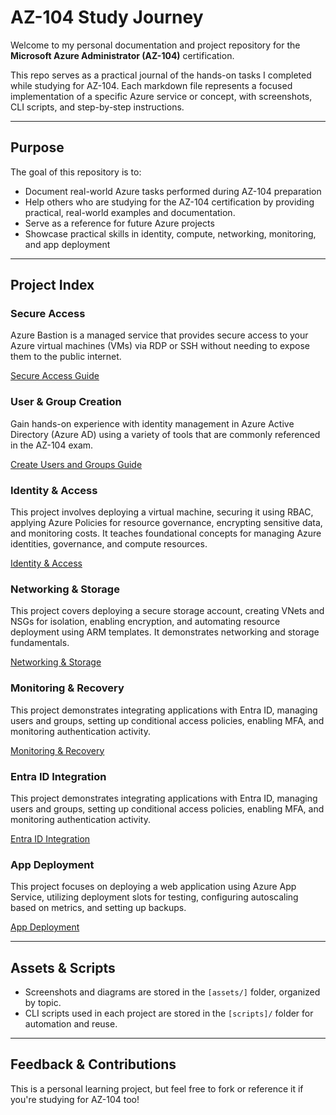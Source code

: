 # AZ-104 Study Journey

Welcome to my personal documentation and project repository for the **Microsoft Azure Administrator (AZ-104)** certification.

This repo serves as a practical journal of the hands-on tasks I completed while studying for AZ-104. Each markdown file represents a focused implementation of a specific Azure service or concept, with screenshots, CLI scripts, and step-by-step instructions.

---

## Purpose

The goal of this repository is to:
- Document real-world Azure tasks performed during AZ-104 preparation
- Help others who are studying for the AZ-104 certification by providing practical, real-world examples and documentation.
- Serve as a reference for future Azure projects
- Showcase practical skills in identity, compute, networking, monitoring, and app deployment

---

## Project Index



### Secure Access
Azure Bastion is a managed service that provides secure access to your Azure virtual machines (VMs) via RDP or SSH without needing to expose them to the public internet.

[Secure Access Guide](https://github.com/sandtiger76/az-104-study-journey/blob/master/Azure-Bastion.md)

### User & Group Creation
Gain hands-on experience with identity management in Azure Active Directory (Azure AD) using a variety of tools that are commonly referenced in the AZ-104 exam.

[Create Users and Groups Guide](https://github.com/sandtiger76/az-104-study-journey/blob/master/create_users_and_groups.md)

### Identity & Access
This project involves deploying a virtual machine, securing it using RBAC, applying Azure Policies for resource governance, encrypting sensitive data, and monitoring costs. It teaches foundational concepts for managing Azure identities, governance, and compute resources.

[Identity & Access](https://github.com/sandtiger76/az-104-study-journey/blob/master/Project_1_Compute_and_Identity.md)

### Networking & Storage
This project covers deploying a secure storage account, creating VNets and NSGs for isolation, enabling encryption, and automating resource deployment using ARM templates. It demonstrates networking and storage fundamentals.

[Networking & Storage](https://github.com/sandtiger76/az-104-study-journey/blob/master/Project_2_Networking_and_Storage.md)

### Monitoring & Recovery
This project demonstrates integrating applications with Entra ID, managing users and groups, setting up conditional access policies, enabling MFA, and monitoring authentication activity.

[Monitoring & Recovery](https://github.com/sandtiger76/az-104-study-journey/blob/master/Project_3_Monitoring_Backup_Recovery.md)

### Entra ID Integration
This project demonstrates integrating applications with Entra ID, managing users and groups, setting up conditional access policies, enabling MFA, and monitoring authentication activity.

[Entra ID Integration](https://github.com/sandtiger76/az-104-study-journey/blob/master/Project_4_Entra_ID_Integration.md)

### App Deployment
This project focuses on deploying a web application using Azure App Service, utilizing deployment slots for testing, configuring autoscaling based on metrics, and setting up backups.

[App Deployment](https://github.com/sandtiger76/az-104-study-journey/blob/master/Project_5_App_Service_Deployment.md)

---

## Assets & Scripts

- Screenshots and diagrams are stored in the `[assets/]` folder, organized by topic.
- CLI scripts used in each project are stored in the `[scripts]/` folder for automation and reuse.

---

## Feedback & Contributions

This is a personal learning project, but feel free to fork or reference it if you're studying for AZ-104 too!
